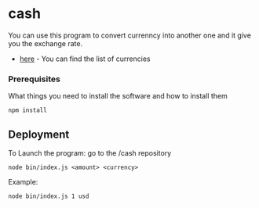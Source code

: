 # cash
You can use this program to convert currenncy into another one and it give you the exchange rate.


* [here](http://akep.us/currencies) - You can find the list of currencies

### Prerequisites

What things you need to install the software and how to install them

```
npm install
```

## Deployment

To Launch the program:
go to the /cash repository
```
node bin/index.js <amount> <currency>
```
Example:
```
node bin/index.js 1 usd 
```
